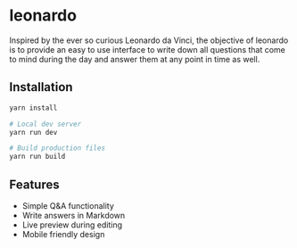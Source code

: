 # leonardo

Inspired by the ever so curious Leonardo da Vinci, the objective of leonardo is to provide an easy to use interface to write down all questions that come to mind during the day and answer them at any point in time as well.

## Installation

``` bash
yarn install

# Local dev server
yarn run dev

# Build production files
yarn run build
```
## Features

- Simple Q&A functionality
- Write answers in Markdown
- Live preview during editing
- Mobile friendly design
